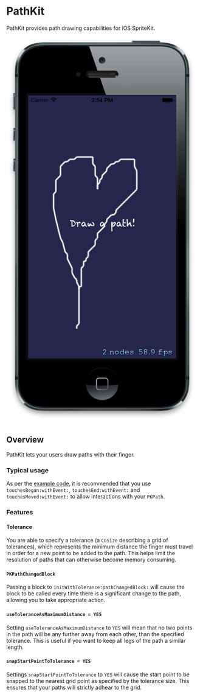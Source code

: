PathKit
=======

PathKit provides path drawing capabilities for iOS SpriteKit.

![Example of PathKit in action](Example.png)

## Overview

PathKit lets your users draw paths with their finger.

### Typical usage

As per the [example code](https://github.com/matryer/PathKit/blob/master/PathKitExample/PathKitExample/MyScene.m#L31), it is recommended that you use `touchesBegan:withEvent:`, `touchesEnd:withEvent:` and `touchesMoved:withEvent:` to allow interactions with your `PKPath`.

### Features

#### Tolerance

You are able to specify a tolerance (a `CGSize` describing a grid of tolerances), which represents the minimum distance the finger must travel in order for a new point to be added to the path.  This helps limit the resolution of paths that can otherwise become memory consuming.

#### `PKPathChangedBlock`

Passing a block to `initWithTolerance:pathChangedBlock:` will cause the block to be called every time there is a significant change to the path, allowing you to take appropriate action.

#### `useToleranceAsMaximumDistance = YES`

Setting `useToleranceAsMaximumDistance` to `YES` will mean that no two points in the path will be any further away from each other, than the specified tolerance.  This is useful if you want to keep all legs of the path a similar length.

#### `snapStartPointToTolerance = YES`

Settings `snapStartPointToTolerance` to `YES` will cause the start point to be snapped to the nearest grid point as specified by the tolerance size.  This ensures that your paths will strictly adhear to the grid.
